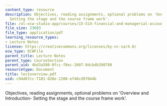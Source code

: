 ```yaml
---
content_type: resource
description: Objectives, reading assignments, optional problems on 'Overview and Introduction-
  Setting the stage and the course frame work'.
file: /ol-ocw-studio-app/courses/15-514-financial-and-managerial-accounting-summer-2003/c94d67cc7181028e1208ef40cd97044b_lec1overview.pdf
file_size: 23683
file_type: application/pdf
learning_resource_types:
- Lecture Notes
license: https://creativecommons.org/licenses/by-nc-sa/4.0/
ocw_type: OCWFile
parent_title: Lecture Notes
parent_type: CourseSection
parent_uid: 4bd3a508-0fcc-f8ec-2607-8dcbdb398798
resourcetype: Document
title: lec1overview.pdf
uid: c94d67cc-7181-028e-1208-ef40cd97044b
---
```

Objectives, reading assignments, optional problems on 'Overview and Introduction- Setting the stage and the course frame work'.